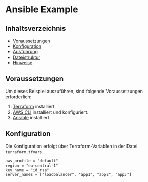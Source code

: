 # Ansible Example


## Inhaltsverzeichnis

- [Voraussetzungen](#voraussetzungen)
- [Konfiguration](#konfiguration)
- [Ausführung](#ausführung)
- [Dateistruktur](#dateistruktur)
- [Hinweise](#hinweise)

## Voraussetzungen

Um dieses Beispiel auszuführen, sind folgende Voraussetzungen erforderlich:

1. [Terraform](https://www.terraform.io/) installiert.
2. [AWS CLI](https://aws.amazon.com/cli/) installiert und konfiguriert.
3. [Ansible](https://www.ansible.com/) installiert.

## Konfiguration

Die Konfiguration erfolgt über Terraform-Variablen in der Datei `terraform.tfvars`. 

```hcl
aws_profile = "default"
region = "eu-central-1"
key_name = "id_rsa"
server_names = ["loadbalancer", "app1", "app2", "app3"]
